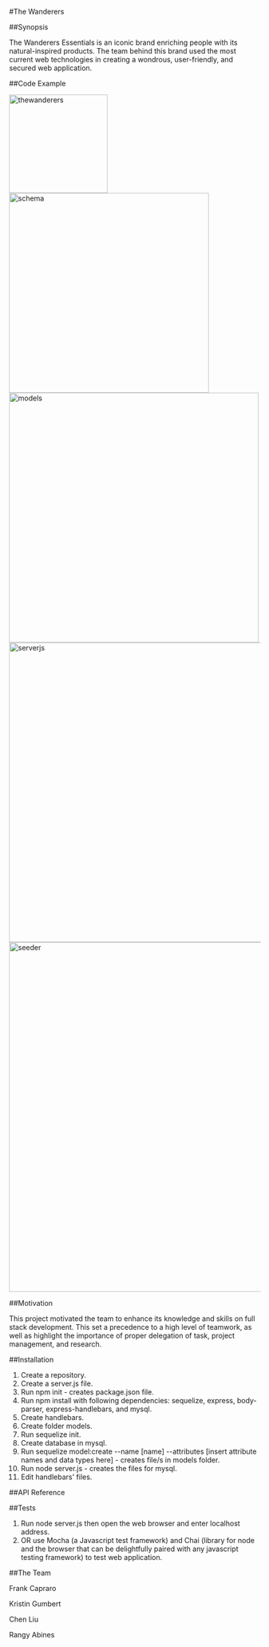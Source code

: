 #The Wanderers

##Synopsis

The Wanderers Essentials is an iconic brand enriching people with its natural-inspired products. The team behind this brand used the most current web technologies in creating a wondrous, user-friendly, and secured web application.     

##Code Example

<img width="197" alt="thewanderers" src="https://cloud.githubusercontent.com/assets/18274079/17719882/bde05908-63eb-11e6-8515-2b8e59141347.png">

<img width="400" alt="schema" src="https://cloud.githubusercontent.com/assets/18274079/17719936/1d07e7e8-63ec-11e6-8695-a319075992b5.png">

<img width="500" alt="models" src="https://cloud.githubusercontent.com/assets/18274079/17719950/34debe00-63ec-11e6-8cb7-6a40a6752ccf.png">

<img width="600" alt="serverjs" src="https://cloud.githubusercontent.com/assets/18274079/17719956/4a06f7f2-63ec-11e6-978c-0a994050afa2.png">

<img width="700" alt="seeder" src="https://cloud.githubusercontent.com/assets/18274079/17719992/8a06c648-63ec-11e6-991a-6cf8d8335125.png">

##Motivation

This project motivated the team to enhance its knowledge and skills on full stack development. This set a precedence to a high level of teamwork, as well as highlight the importance of proper delegation of task, project management, and research.   

##Installation

1. Create a repository.
2. Create a server.js file.
3. Run npm init - creates package.json file.
4. Run npm install with following dependencies: sequelize, express, body-parser, express-handlebars, and mysql.
5. Create handlebars.
6. Create folder models.
7. Run sequelize init.
8. Create database in mysql.
9. Run sequelize model:create --name [name] --attributes [insert attribute names and data types here] - creates file/s in models folder.
10. Run node server.js - creates the files for mysql.
11. Edit handlebars' files.

##API Reference



##Tests

1. Run node server.js then open the web browser and enter localhost address.
2. OR use Mocha (a Javascript test framework) and Chai (library for node and the browser that can be delightfully paired with any javascript testing framework) to test web application.

##The Team

Frank Capraro

Kristin Gumbert

Chen Liu

Rangy Abines
